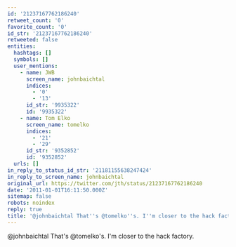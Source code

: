 ```yaml
---
id: '21237167762186240'
retweet_count: '0'
favorite_count: '0'
id_str: '21237167762186240'
retweeted: false
entities:
  hashtags: []
  symbols: []
  user_mentions:
    - name: JWB
      screen_name: johnbaichtal
      indices:
        - '0'
        - '13'
      id_str: '9935322'
      id: '9935322'
    - name: Tom Elko
      screen_name: tomelko
      indices:
        - '21'
        - '29'
      id_str: '9352852'
      id: '9352852'
  urls: []
in_reply_to_status_id_str: '21181155638247424'
in_reply_to_screen_name: johnbaichtal
original_url: https://twitter.com/jth/status/21237167762186240
date: '2011-01-01T16:11:50.000Z'
sitemap: false
robots: noindex
reply: true
title: '@johnbaichtal That''s @tomelko''s. I''m closer to the hack factory.'
---
```


@johnbaichtal That's @tomelko's. I'm closer to the hack factory.
